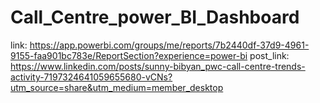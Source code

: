 # Call_Centre_power_BI_Dashboard
link: https://app.powerbi.com/groups/me/reports/7b2440df-37d9-4961-9155-faa901bc783e/ReportSection?experience=power-bi
post_link: https://www.linkedin.com/posts/sunny-bibyan_pwc-call-centre-trends-activity-7197324641059655680-vCNs?utm_source=share&utm_medium=member_desktop

